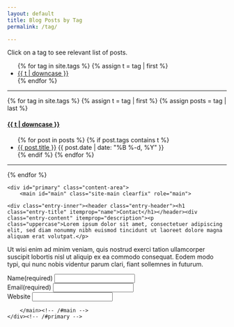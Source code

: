 ```yaml
---
layout: default
title: Blog Posts by Tag
permalink: /tag/

---
```


Click on a tag to see relevant list of posts.

<ul class="tags">
{% for tag in site.tags %}
  {% assign t = tag | first %}
  <li><a href="/tag/#{{t | downcase | replace:" ","-" }}">{{ t | downcase }}</a></li>
{% endfor %}
</ul>

<!--"{{ site.baseurl }}/tag/#{{ tag | first | slugify }}"-->

---

{% for tag in site.tags %}
  {% assign t = tag | first %}
  {% assign posts = tag | last %}

<h4><a name="{{t | downcase | replace:" ","-" }}"></a><a class="internal" href="/tag/#{{t | downcase | replace:" ","-" }}">{{ t | downcase }}</a></h4>
<ul>
{% for post in posts %}
  {% if post.tags contains t %}
  <li>
    <a href="{{ post.url }}">{{ post.title }}</a>
    <span class="date">{{ post.date | date: "%B %-d, %Y"  }}</span>
  </li>
  {% endif %}
{% endfor %}
</ul>

---

{% endfor %}





<div id="content" class="site-content">


	<div id="primary" class="content-area">
		<main id="main" class="site-main clearfix" role="main">


<article id="post-21" class="post-21 page type-page status-publish hentry" itemscope itemtype="http://schema.org/WebPage">

	<div class="entry-inner"><header class="entry-header"><h1 class="entry-title" itemprop="name">Contact</h1></header><div class="entry-content" itemprop="description"><p class="uppercase">Lorem ipsum dolor sit amet, consectetuer adipiscing elit, sed diam nonummy nibh euismod tincidunt ut laoreet dolore magna aliquam erat volutpat.</p>
<p>Ut wisi enim ad minim veniam, quis nostrud exerci tation ullamcorper suscipit lobortis nisl ut aliquip ex ea commodo consequat. Eodem modo typi, qui nunc nobis videntur parum clari, fiant sollemnes in futurum.</p>
<div id='contact-form-21'>
<form action='http://themedemos.webmandesign.eu/modern/contact/#contact-form-21' method='post' class='contact-form commentsblock'>

<div>
		<label for='g21-name' class='grunion-field-label name'>Name<span>(required)</span></label>
		<input type='text' name='g21-name' id='g21-name' value='' class='name'  required aria-required='true'/>
	</div>

<div>
		<label for='g21-email' class='grunion-field-label email'>Email<span>(required)</span></label>
		<input type='email' name='g21-email' id='g21-email' value='' class='email'  required aria-required='true'/>
	</div>

<div>
		<label for='g21-website' class='grunion-field-label url'>Website</label>
		<input type='text' name='g21-website' id='g21-website' value='' class='url'  />
	</div>



</div>
	</div>

	

		</main><!-- /#main -->
	</div><!-- /#primary -->
</div><!-- /#content -->
